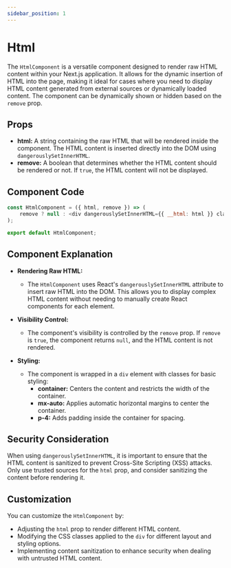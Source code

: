```yaml
---
sidebar_position: 1
---
```


# Html

The `HtmlComponent` is a versatile component designed to render raw HTML content within your Next.js application. It allows for the dynamic insertion of HTML into the page, making it ideal for cases where you need to display HTML content generated from external sources or dynamically loaded content. The component can be dynamically shown or hidden based on the `remove` prop.

## Props

-   **html:** A string containing the raw HTML that will be rendered inside the component. The HTML content is inserted directly into the DOM using `dangerouslySetInnerHTML`.
-   **remove:** A boolean that determines whether the HTML content should be rendered or not. If `true`, the HTML content will not be displayed.

## Component Code
```js title="src/components/availableComponents/HtmlComponent.js"
const HtmlComponent = ({ html, remove }) => (
    remove ? null : <div dangerouslySetInnerHTML={{ __html: html }} className="container mx-auto p-4" />
);

export default HtmlComponent;
```

## Component Explanation

-   **Rendering Raw HTML:**
    
    -   The `HtmlComponent` uses React's `dangerouslySetInnerHTML` attribute to insert raw HTML into the DOM. This allows you to display complex HTML content without needing to manually create React components for each element.
-   **Visibility Control:**
    
    -   The component's visibility is controlled by the `remove` prop. If `remove` is `true`, the component returns `null`, and the HTML content is not rendered.
-   **Styling:**
    
    -   The component is wrapped in a `div` element with classes for basic styling:
        -   **container:** Centers the content and restricts the width of the container.
        -   **mx-auto:** Applies automatic horizontal margins to center the container.
        -   **p-4:** Adds padding inside the container for spacing.

## Security Consideration

When using `dangerouslySetInnerHTML`, it is important to ensure that the HTML content is sanitized to prevent Cross-Site Scripting (XSS) attacks. Only use trusted sources for the `html` prop, and consider sanitizing the content before rendering it.

## Customization

You can customize the `HtmlComponent` by:

-   Adjusting the `html` prop to render different HTML content.
-   Modifying the CSS classes applied to the `div` for different layout and styling options.
-   Implementing content sanitization to enhance security when dealing with untrusted HTML content.
